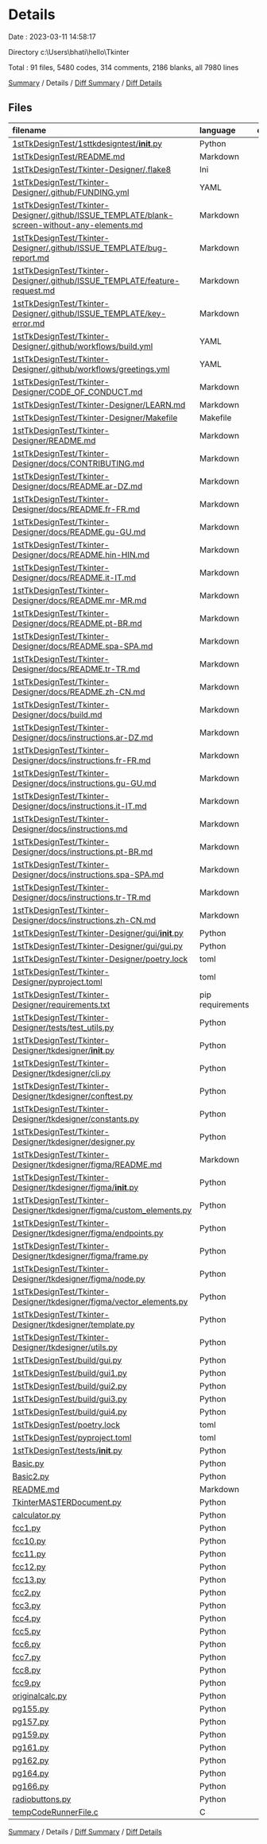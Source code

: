 # Details

Date : 2023-03-11 14:58:17

Directory c:\\Users\\bhati\\hello\\Tkinter

Total : 91 files,  5480 codes, 314 comments, 2186 blanks, all 7980 lines

[Summary](results.md) / Details / [Diff Summary](diff.md) / [Diff Details](diff-details.md)

## Files
| filename | language | code | comment | blank | total |
| :--- | :--- | ---: | ---: | ---: | ---: |
| [1stTkDesignTest/1sttkdesigntest/__init__.py](/1stTkDesignTest/1sttkdesigntest/__init__.py) | Python | 0 | 0 | 1 | 1 |
| [1stTkDesignTest/README.md](/1stTkDesignTest/README.md) | Markdown | 0 | 0 | 1 | 1 |
| [1stTkDesignTest/Tkinter-Designer/.flake8](/1stTkDesignTest/Tkinter-Designer/.flake8) | Ini | 4 | 0 | 0 | 4 |
| [1stTkDesignTest/Tkinter-Designer/.github/FUNDING.yml](/1stTkDesignTest/Tkinter-Designer/.github/FUNDING.yml) | YAML | 2 | 1 | 3 | 6 |
| [1stTkDesignTest/Tkinter-Designer/.github/ISSUE_TEMPLATE/blank-screen-without-any-elements.md](/1stTkDesignTest/Tkinter-Designer/.github/ISSUE_TEMPLATE/blank-screen-without-any-elements.md) | Markdown | 13 | 0 | 7 | 20 |
| [1stTkDesignTest/Tkinter-Designer/.github/ISSUE_TEMPLATE/bug-report.md](/1stTkDesignTest/Tkinter-Designer/.github/ISSUE_TEMPLATE/bug-report.md) | Markdown | 11 | 0 | 3 | 14 |
| [1stTkDesignTest/Tkinter-Designer/.github/ISSUE_TEMPLATE/feature-request.md](/1stTkDesignTest/Tkinter-Designer/.github/ISSUE_TEMPLATE/feature-request.md) | Markdown | 12 | 0 | 3 | 15 |
| [1stTkDesignTest/Tkinter-Designer/.github/ISSUE_TEMPLATE/key-error.md](/1stTkDesignTest/Tkinter-Designer/.github/ISSUE_TEMPLATE/key-error.md) | Markdown | 12 | 0 | 5 | 17 |
| [1stTkDesignTest/Tkinter-Designer/.github/workflows/build.yml](/1stTkDesignTest/Tkinter-Designer/.github/workflows/build.yml) | YAML | 49 | 15 | 7 | 71 |
| [1stTkDesignTest/Tkinter-Designer/.github/workflows/greetings.yml](/1stTkDesignTest/Tkinter-Designer/.github/workflows/greetings.yml) | YAML | 14 | 0 | 3 | 17 |
| [1stTkDesignTest/Tkinter-Designer/CODE_OF_CONDUCT.md](/1stTkDesignTest/Tkinter-Designer/CODE_OF_CONDUCT.md) | Markdown | 93 | 0 | 36 | 129 |
| [1stTkDesignTest/Tkinter-Designer/LEARN.md](/1stTkDesignTest/Tkinter-Designer/LEARN.md) | Markdown | 114 | 0 | 51 | 165 |
| [1stTkDesignTest/Tkinter-Designer/Makefile](/1stTkDesignTest/Tkinter-Designer/Makefile) | Makefile | 14 | 9 | 10 | 33 |
| [1stTkDesignTest/Tkinter-Designer/README.md](/1stTkDesignTest/Tkinter-Designer/README.md) | Markdown | 94 | 1 | 60 | 155 |
| [1stTkDesignTest/Tkinter-Designer/docs/CONTRIBUTING.md](/1stTkDesignTest/Tkinter-Designer/docs/CONTRIBUTING.md) | Markdown | 32 | 0 | 21 | 53 |
| [1stTkDesignTest/Tkinter-Designer/docs/README.ar-DZ.md](/1stTkDesignTest/Tkinter-Designer/docs/README.ar-DZ.md) | Markdown | 72 | 2 | 50 | 124 |
| [1stTkDesignTest/Tkinter-Designer/docs/README.fr-FR.md](/1stTkDesignTest/Tkinter-Designer/docs/README.fr-FR.md) | Markdown | 65 | 1 | 43 | 109 |
| [1stTkDesignTest/Tkinter-Designer/docs/README.gu-GU.md](/1stTkDesignTest/Tkinter-Designer/docs/README.gu-GU.md) | Markdown | 68 | 0 | 46 | 114 |
| [1stTkDesignTest/Tkinter-Designer/docs/README.hin-HIN.md](/1stTkDesignTest/Tkinter-Designer/docs/README.hin-HIN.md) | Markdown | 73 | 1 | 48 | 122 |
| [1stTkDesignTest/Tkinter-Designer/docs/README.it-IT.md](/1stTkDesignTest/Tkinter-Designer/docs/README.it-IT.md) | Markdown | 77 | 1 | 53 | 131 |
| [1stTkDesignTest/Tkinter-Designer/docs/README.mr-MR.md](/1stTkDesignTest/Tkinter-Designer/docs/README.mr-MR.md) | Markdown | 71 | 1 | 53 | 125 |
| [1stTkDesignTest/Tkinter-Designer/docs/README.pt-BR.md](/1stTkDesignTest/Tkinter-Designer/docs/README.pt-BR.md) | Markdown | 64 | 1 | 44 | 109 |
| [1stTkDesignTest/Tkinter-Designer/docs/README.spa-SPA.md](/1stTkDesignTest/Tkinter-Designer/docs/README.spa-SPA.md) | Markdown | 59 | 1 | 42 | 102 |
| [1stTkDesignTest/Tkinter-Designer/docs/README.tr-TR.md](/1stTkDesignTest/Tkinter-Designer/docs/README.tr-TR.md) | Markdown | 68 | 1 | 52 | 121 |
| [1stTkDesignTest/Tkinter-Designer/docs/README.zh-CN.md](/1stTkDesignTest/Tkinter-Designer/docs/README.zh-CN.md) | Markdown | 64 | 1 | 41 | 106 |
| [1stTkDesignTest/Tkinter-Designer/docs/build.md](/1stTkDesignTest/Tkinter-Designer/docs/build.md) | Markdown | 42 | 0 | 16 | 58 |
| [1stTkDesignTest/Tkinter-Designer/docs/instructions.ar-DZ.md](/1stTkDesignTest/Tkinter-Designer/docs/instructions.ar-DZ.md) | Markdown | 200 | 0 | 99 | 299 |
| [1stTkDesignTest/Tkinter-Designer/docs/instructions.fr-FR.md](/1stTkDesignTest/Tkinter-Designer/docs/instructions.fr-FR.md) | Markdown | 189 | 0 | 88 | 277 |
| [1stTkDesignTest/Tkinter-Designer/docs/instructions.gu-GU.md](/1stTkDesignTest/Tkinter-Designer/docs/instructions.gu-GU.md) | Markdown | 185 | 0 | 88 | 273 |
| [1stTkDesignTest/Tkinter-Designer/docs/instructions.it-IT.md](/1stTkDesignTest/Tkinter-Designer/docs/instructions.it-IT.md) | Markdown | 209 | 0 | 98 | 307 |
| [1stTkDesignTest/Tkinter-Designer/docs/instructions.md](/1stTkDesignTest/Tkinter-Designer/docs/instructions.md) | Markdown | 206 | 0 | 102 | 308 |
| [1stTkDesignTest/Tkinter-Designer/docs/instructions.pt-BR.md](/1stTkDesignTest/Tkinter-Designer/docs/instructions.pt-BR.md) | Markdown | 200 | 0 | 99 | 299 |
| [1stTkDesignTest/Tkinter-Designer/docs/instructions.spa-SPA.md](/1stTkDesignTest/Tkinter-Designer/docs/instructions.spa-SPA.md) | Markdown | 206 | 0 | 102 | 308 |
| [1stTkDesignTest/Tkinter-Designer/docs/instructions.tr-TR.md](/1stTkDesignTest/Tkinter-Designer/docs/instructions.tr-TR.md) | Markdown | 199 | 0 | 99 | 298 |
| [1stTkDesignTest/Tkinter-Designer/docs/instructions.zh-CN.md](/1stTkDesignTest/Tkinter-Designer/docs/instructions.zh-CN.md) | Markdown | 182 | 0 | 85 | 267 |
| [1stTkDesignTest/Tkinter-Designer/gui/__init__.py](/1stTkDesignTest/Tkinter-Designer/gui/__init__.py) | Python | 0 | 0 | 1 | 1 |
| [1stTkDesignTest/Tkinter-Designer/gui/gui.py](/1stTkDesignTest/Tkinter-Designer/gui/gui.py) | Python | 154 | 3 | 40 | 197 |
| [1stTkDesignTest/Tkinter-Designer/poetry.lock](/1stTkDesignTest/Tkinter-Designer/poetry.lock) | toml | 622 | 0 | 53 | 675 |
| [1stTkDesignTest/Tkinter-Designer/pyproject.toml](/1stTkDesignTest/Tkinter-Designer/pyproject.toml) | toml | 38 | 0 | 9 | 47 |
| [1stTkDesignTest/Tkinter-Designer/requirements.txt](/1stTkDesignTest/Tkinter-Designer/requirements.txt) | pip requirements | 8 | 0 | 1 | 9 |
| [1stTkDesignTest/Tkinter-Designer/tests/test_utils.py](/1stTkDesignTest/Tkinter-Designer/tests/test_utils.py) | Python | 16 | 0 | 7 | 23 |
| [1stTkDesignTest/Tkinter-Designer/tkdesigner/__init__.py](/1stTkDesignTest/Tkinter-Designer/tkdesigner/__init__.py) | Python | 0 | 0 | 1 | 1 |
| [1stTkDesignTest/Tkinter-Designer/tkdesigner/cli.py](/1stTkDesignTest/Tkinter-Designer/tkdesigner/cli.py) | Python | 54 | 4 | 19 | 77 |
| [1stTkDesignTest/Tkinter-Designer/tkdesigner/conftest.py](/1stTkDesignTest/Tkinter-Designer/tkdesigner/conftest.py) | Python | 0 | 0 | 1 | 1 |
| [1stTkDesignTest/Tkinter-Designer/tkdesigner/constants.py](/1stTkDesignTest/Tkinter-Designer/tkdesigner/constants.py) | Python | 1 | 1 | 1 | 3 |
| [1stTkDesignTest/Tkinter-Designer/tkdesigner/designer.py](/1stTkDesignTest/Tkinter-Designer/tkdesigner/designer.py) | Python | 27 | 5 | 7 | 39 |
| [1stTkDesignTest/Tkinter-Designer/tkdesigner/figma/README.md](/1stTkDesignTest/Tkinter-Designer/tkdesigner/figma/README.md) | Markdown | 3 | 0 | 1 | 4 |
| [1stTkDesignTest/Tkinter-Designer/tkdesigner/figma/__init__.py](/1stTkDesignTest/Tkinter-Designer/tkdesigner/figma/__init__.py) | Python | 0 | 0 | 1 | 1 |
| [1stTkDesignTest/Tkinter-Designer/tkdesigner/figma/custom_elements.py](/1stTkDesignTest/Tkinter-Designer/tkdesigner/figma/custom_elements.py) | Python | 81 | 55 | 35 | 171 |
| [1stTkDesignTest/Tkinter-Designer/tkdesigner/figma/endpoints.py](/1stTkDesignTest/Tkinter-Designer/tkdesigner/figma/endpoints.py) | Python | 28 | 4 | 9 | 41 |
| [1stTkDesignTest/Tkinter-Designer/tkdesigner/figma/frame.py](/1stTkDesignTest/Tkinter-Designer/tkdesigner/figma/frame.py) | Python | 104 | 6 | 44 | 154 |
| [1stTkDesignTest/Tkinter-Designer/tkdesigner/figma/node.py](/1stTkDesignTest/Tkinter-Designer/tkdesigner/figma/node.py) | Python | 62 | 8 | 24 | 94 |
| [1stTkDesignTest/Tkinter-Designer/tkdesigner/figma/vector_elements.py](/1stTkDesignTest/Tkinter-Designer/tkdesigner/figma/vector_elements.py) | Python | 72 | 21 | 26 | 119 |
| [1stTkDesignTest/Tkinter-Designer/tkdesigner/template.py](/1stTkDesignTest/Tkinter-Designer/tkdesigner/template.py) | Python | 1 | 47 | 1 | 49 |
| [1stTkDesignTest/Tkinter-Designer/tkdesigner/utils.py](/1stTkDesignTest/Tkinter-Designer/tkdesigner/utils.py) | Python | 17 | 3 | 6 | 26 |
| [1stTkDesignTest/build/gui.py](/1stTkDesignTest/build/gui.py) | Python | 91 | 2 | 14 | 107 |
| [1stTkDesignTest/build/gui1.py](/1stTkDesignTest/build/gui1.py) | Python | 36 | 4 | 16 | 56 |
| [1stTkDesignTest/build/gui2.py](/1stTkDesignTest/build/gui2.py) | Python | 36 | 4 | 16 | 56 |
| [1stTkDesignTest/build/gui3.py](/1stTkDesignTest/build/gui3.py) | Python | 36 | 4 | 16 | 56 |
| [1stTkDesignTest/build/gui4.py](/1stTkDesignTest/build/gui4.py) | Python | 36 | 4 | 16 | 56 |
| [1stTkDesignTest/poetry.lock](/1stTkDesignTest/poetry.lock) | toml | 212 | 0 | 17 | 229 |
| [1stTkDesignTest/pyproject.toml](/1stTkDesignTest/pyproject.toml) | toml | 12 | 0 | 4 | 16 |
| [1stTkDesignTest/tests/__init__.py](/1stTkDesignTest/tests/__init__.py) | Python | 0 | 0 | 1 | 1 |
| [Basic.py](/Basic.py) | Python | 7 | 0 | 0 | 7 |
| [Basic2.py](/Basic2.py) | Python | 6 | 0 | 2 | 8 |
| [README.md](/README.md) | Markdown | 33 | 0 | 6 | 39 |
| [TkinterMASTERDocument.py](/TkinterMASTERDocument.py) | Python | 73 | 26 | 26 | 125 |
| [calculator.py](/calculator.py) | Python | 51 | 21 | 30 | 102 |
| [fcc1.py](/fcc1.py) | Python | 6 | 3 | 3 | 12 |
| [fcc10.py](/fcc10.py) | Python | 21 | 7 | 9 | 37 |
| [fcc11.py](/fcc11.py) | Python | 6 | 1 | 5 | 12 |
| [fcc12.py](/fcc12.py) | Python | 11 | 10 | 4 | 25 |
| [fcc13.py](/fcc13.py) | Python | 9 | 1 | 2 | 12 |
| [fcc2.py](/fcc2.py) | Python | 10 | 3 | 3 | 16 |
| [fcc3.py](/fcc3.py) | Python | 8 | 1 | 4 | 13 |
| [fcc4.py](/fcc4.py) | Python | 12 | 1 | 7 | 20 |
| [fcc5.py](/fcc5.py) | Python | 86 | 3 | 20 | 109 |
| [fcc6.py](/fcc6.py) | Python | 11 | 1 | 3 | 15 |
| [fcc7.py](/fcc7.py) | Python | 46 | 1 | 14 | 61 |
| [fcc8.py](/fcc8.py) | Python | 52 | 2 | 20 | 74 |
| [fcc9.py](/fcc9.py) | Python | 12 | 1 | 4 | 17 |
| [originalcalc.py](/originalcalc.py) | Python | 44 | 20 | 29 | 93 |
| [pg155.py](/pg155.py) | Python | 13 | 0 | 4 | 17 |
| [pg157.py](/pg157.py) | Python | 13 | 0 | 2 | 15 |
| [pg159.py](/pg159.py) | Python | 13 | 0 | 6 | 19 |
| [pg161.py](/pg161.py) | Python | 16 | 0 | 7 | 23 |
| [pg162.py](/pg162.py) | Python | 19 | 0 | 9 | 28 |
| [pg164.py](/pg164.py) | Python | 24 | 0 | 8 | 32 |
| [pg166.py](/pg166.py) | Python | 18 | 0 | 7 | 25 |
| [radiobuttons.py](/radiobuttons.py) | Python | 17 | 1 | 6 | 24 |
| [tempCodeRunnerFile.c](/tempCodeRunnerFile.c) | C | 133 | 0 | 0 | 133 |

[Summary](results.md) / Details / [Diff Summary](diff.md) / [Diff Details](diff-details.md)